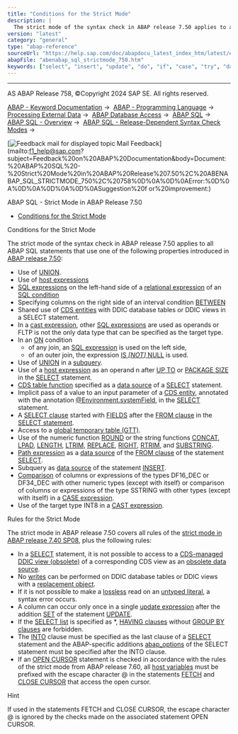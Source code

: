 ```yaml
---
title: "Conditions for the Strict Mode"
description: |
  The strict mode of the syntax check in ABAP release 7.50 applies to all ABAP SQL statements that use one of the following properties introduced in ABAP release 7.50(https://help.sap.com/doc/abapdocu_latest_index_htm/latest/en-US/abennews-750-abap_sql.htm): -   Use of UNION(https://help.sap.com/d
version: "latest"
category: "general"
type: "abap-reference"
sourceUrl: "https://help.sap.com/doc/abapdocu_latest_index_htm/latest/en-US/abenabap_sql_strictmode_750.htm"
abapFile: "abenabap_sql_strictmode_750.htm"
keywords: ["select", "insert", "update", "do", "if", "case", "try", "data", "types", "abenabap", "sql", "strictmode", "750"]
---
```


* * *

AS ABAP Release 758, ©Copyright 2024 SAP SE. All rights reserved.

[ABAP - Keyword Documentation](https://help.sap.com/doc/abapdocu_latest_index_htm/latest/en-US/abenabap.htm) →  [ABAP - Programming Language](https://help.sap.com/doc/abapdocu_latest_index_htm/latest/en-US/abenabap_reference.htm) →  [Processing External Data](https://help.sap.com/doc/abapdocu_latest_index_htm/latest/en-US/abenabap_language_external_data.htm) →  [ABAP Database Access](https://help.sap.com/doc/abapdocu_latest_index_htm/latest/en-US/abendb_access.htm) →  [ABAP SQL](https://help.sap.com/doc/abapdocu_latest_index_htm/latest/en-US/abenabap_sql.htm) →  [ABAP SQL - Overview](https://help.sap.com/doc/abapdocu_latest_index_htm/latest/en-US/abenabap_sql_oview.htm) →  [ABAP SQL - Release-Dependent Syntax Check Modes](https://help.sap.com/doc/abapdocu_latest_index_htm/latest/en-US/abenabap_sql_strict_modes.htm) → 

 [![](Mail.gif?object=Mail.gif "Feedback mail for displayed topic") Mail Feedback](mailto:f1_help@sap.com?subject=Feedback%20on%20ABAP%20Documentation&body=Document:%20ABAP%20SQL%20-%20Strict%20Mode%20in%20ABAP%20Release%207.50%2C%20ABENABAP_SQL_STRICTMODE_750%2C%20758%0D%0A%0D%0AError:%0D%0A%0D%0A%0D%0A%0D%0ASuggestion%20f
or%20improvement:)

ABAP SQL - Strict Mode in ABAP Release 7.50

-   [Conditions for the Strict Mode](#abenabap-sql-strictmode-750-1-------rules-for-the-strict-mode---@ITOC@@ABENABAP_SQL_STRICTMODE_750_2)

Conditions for the Strict Mode   

The strict mode of the syntax check in ABAP release 7.50 applies to all ABAP SQL statements that use one of the following properties introduced in [ABAP release 7.50](https://help.sap.com/doc/abapdocu_latest_index_htm/latest/en-US/abennews-750-abap_sql.htm):

-   Use of [UNION](https://help.sap.com/doc/abapdocu_latest_index_htm/latest/en-US/abapunion.htm).
-   Use of [host expressions](https://help.sap.com/doc/abapdocu_latest_index_htm/latest/en-US/abenabap_sql_host_expressions.htm)
-   [SQL expressions](https://help.sap.com/doc/abapdocu_latest_index_htm/latest/en-US/abapsql_expr.htm) on the left-hand side of a [relational expression](https://help.sap.com/doc/abapdocu_latest_index_htm/latest/en-US/abenabap_sql_stmt_logexp.htm) of an [SQL condition](https://help.sap.com/doc/abapdocu_latest_index_htm/latest/en-US/abenasql_cond.htm)
-   Specifying columns on the right side of an interval condition [BETWEEN](https://help.sap.com/doc/abapdocu_latest_index_htm/latest/en-US/abenwhere_logexp_interval.htm)
-   Shared use of [CDS entities](https://help.sap.com/doc/abapdocu_latest_index_htm/latest/en-US/abencds_entity_glosry.htm "Glossary Entry") with DDIC database tables or DDIC views in a SELECT statement.
-   In a [cast expression](https://help.sap.com/doc/abapdocu_latest_index_htm/latest/en-US/abensql_cast.htm), other [SQL expressions](https://help.sap.com/doc/abapdocu_latest_index_htm/latest/en-US/abapsql_expr.htm) are used as operands or FLTP is not the only data type that can be specified as the target type.
-   In an [ON](https://help.sap.com/doc/abapdocu_latest_index_htm/latest/en-US/abapselect_join.htm) condition
    -   of any join, an [SQL expression](https://help.sap.com/doc/abapdocu_latest_index_htm/latest/en-US/abensql_expression_glosry.htm "Glossary Entry") is used on the left side,
    -   of an outer join, the expression [IS *\[*NOT*\]* NULL](https://help.sap.com/doc/abapdocu_latest_index_htm/latest/en-US/abenwhere_logexp_null.htm) is used.
-   Use of [UNION](https://help.sap.com/doc/abapdocu_latest_index_htm/latest/en-US/abapunion.htm) in a [subquery](https://help.sap.com/doc/abapdocu_latest_index_htm/latest/en-US/abensubquery_glosry.htm "Glossary Entry").
-   Use of a [host expression](https://help.sap.com/doc/abapdocu_latest_index_htm/latest/en-US/abenabap_sql_host_expressions.htm) as an operand n after [UP TO](https://help.sap.com/doc/abapdocu_latest_index_htm/latest/en-US/abapselect_up_to_offset.htm) or [PACKAGE SIZE](https://help.sap.com/doc/abapdocu_latest_index_htm/latest/en-US/abapinto_clause.htm) in the [SELECT](https://help.sap.com/doc/abapdocu_latest_index_htm/latest/en-US/abapselect.htm) statement.
-   [CDS table function](https://help.sap.com/doc/abapdocu_latest_index_htm/latest/en-US/abencds_table_function_glosry.htm "Glossary Entry") specified as a [data source](https://help.sap.com/doc/abapdocu_latest_index_htm/latest/en-US/abapselect_data_source.htm) of a [SELECT](https://help.sap.com/doc/abapdocu_latest_index_htm/latest/en-US/abapselect.htm) statement.
-   Implicit pass of a value to an input parameter of a [CDS entity](https://help.sap.com/doc/abapdocu_latest_index_htm/latest/en-US/abencds_entity_glosry.htm "Glossary Entry"), annotated with the annotation [@Environment.systemField](https://help.sap.com/doc/abapdocu_latest_index_htm/latest/en-US/abencds_f1_parameter_annotations.htm), in the [SELECT](https://help.sap.com/doc/abapdocu_latest_index_htm/latest/en-US/abapselect.htm) statement.
-   A [SELECT clause](https://help.sap.com/doc/abapdocu_latest_index_htm/latest/en-US/abapselect_clause.htm) started with [FIELDS](https://help.sap.com/doc/abapdocu_latest_index_htm/latest/en-US/abapselect.htm) after the [FROM clause](https://help.sap.com/doc/abapdocu_latest_index_htm/latest/en-US/abapfrom_clause.htm) in the [SELECT statement](https://help.sap.com/doc/abapdocu_latest_index_htm/latest/en-US/abapselect.htm).
-   Access to a [global temporary table (GTT)](https://help.sap.com/doc/abapdocu_latest_index_htm/latest/en-US/abenddic_database_tables_gtt.htm).
-   Use of the numeric function [ROUND](https://help.sap.com/doc/abapdocu_latest_index_htm/latest/en-US/abensql_arith_func.htm) or the string functions [CONCAT](https://help.sap.com/doc/abapdocu_latest_index_htm/latest/en-US/abensql_string_func.htm), [LPAD](https://help.sap.com/doc/abapdocu_latest_index_htm/latest/en-US/abensql_string_func.htm), [LENGTH](https://help.sap.com/doc/abapdocu_latest_index_htm/latest/en-US/abensql_string_func.htm), [LTRIM](https://help.sap.com/doc/abapdocu_latest_index_htm/latest/en-US/abensql_string_func.htm), [REPLACE](https://help.sap.com/doc/abapdocu_latest_index_htm/latest/en-US/abensql_string_func.htm), [RIGHT](https://help.sap.com/doc/abapdocu_latest_index_htm/latest/en-US/abensql_string_func.htm), [RTRIM](https://help.sap.com/doc/abapdocu_latest_index_htm/latest/en-US/abensql_string_func.htm), and [SUBSTRING](https://help.sap.com/doc/abapdocu_latest_index_htm/latest/en-US/abensql_string_func.htm).
-   [Path expression](https://help.sap.com/doc/abapdocu_latest_index_htm/latest/en-US/abenabap_sql_path.htm) as a [data source](https://help.sap.com/doc/abapdocu_latest_index_htm/latest/en-US/abapselect_data_source.htm) of the [FROM clause](https://help.sap.com/doc/abapdocu_latest_index_htm/latest/en-US/abapfrom_clause.htm) of the statement [SELECT](https://help.sap.com/doc/abapdocu_latest_index_htm/latest/en-US/abapselect.htm).
-   Subquery as [data source](https://help.sap.com/doc/abapdocu_latest_index_htm/latest/en-US/abapinsert_source.htm) of the statement [INSERT](https://help.sap.com/doc/abapdocu_latest_index_htm/latest/en-US/abapinsert_dbtab.htm).
-   [Comparison](https://help.sap.com/doc/abapdocu_latest_index_htm/latest/en-US/abenwhere_logexp_compare_types.htm) of columns or expressions of the types DF16\_DEC or DF34\_DEC with other numeric types (except with itself) or comparison of columns or expressions of the type SSTRING with other types (except with itself) in a [CASE expression](https://help.sap.com/doc/abapdocu_latest_index_htm/latest/en-US/abensql_case.htm).
-   Use of the target type INT8 in a [CAST expression](https://help.sap.com/doc/abapdocu_latest_index_htm/latest/en-US/abensql_cast.htm).

Rules for the Strict Mode   

The strict mode in ABAP release 7.50 covers all rules of the [strict mode in ABAP release 7.40 SP08](https://help.sap.com/doc/abapdocu_latest_index_htm/latest/en-US/abenabap_sql_strictmode_740_sp08.htm), plus the following rules:

-   In a [SELECT](https://help.sap.com/doc/abapdocu_latest_index_htm/latest/en-US/abapselect.htm) statement, it is not possible to access to a [CDS-managed DDIC view (obsolete)](https://help.sap.com/doc/abapdocu_latest_index_htm/latest/en-US/abencds_mngdddic_view_glosry.htm "Glossary Entry") of a corresponding CDS view as an [obsolete data source](https://help.sap.com/doc/abapdocu_latest_index_htm/latest/en-US/abenabap_sql_cds_obsolete.htm).
-   No [writes](https://help.sap.com/doc/abapdocu_latest_index_htm/latest/en-US/abenabap_sql_writing.htm) can be performed on DDIC database tables or DDIC views with a [replacement object](https://help.sap.com/doc/abapdocu_latest_index_htm/latest/en-US/abenreplacement_object_glosry.htm "Glossary Entry").
-   If it is not possible to make a [lossless](https://help.sap.com/doc/abapdocu_latest_index_htm/latest/en-US/abapmove_exact.htm) read on an [untyped literal](https://help.sap.com/doc/abapdocu_latest_index_htm/latest/en-US/abenabap_sql_untyped_literals.htm), a syntax error occurs.
-   A column can occur only once in a single [update expression](https://help.sap.com/doc/abapdocu_latest_index_htm/latest/en-US/abapupdate_set_expression.htm) after the addition [SET](https://help.sap.com/doc/abapdocu_latest_index_htm/latest/en-US/abapupdate_source.htm) of the statement [UPDATE](https://help.sap.com/doc/abapdocu_latest_index_htm/latest/en-US/abapupdate.htm).
-   If the [SELECT list](https://help.sap.com/doc/abapdocu_latest_index_htm/latest/en-US/abapselect_list.htm) is specified as \*, [HAVING clauses](https://help.sap.com/doc/abapdocu_latest_index_htm/latest/en-US/abaphaving_clause.htm) without [GROUP BY clauses](https://help.sap.com/doc/abapdocu_latest_index_htm/latest/en-US/abapgroupby_clause.htm) are forbidden.
-   The [INTO](https://help.sap.com/doc/abapdocu_latest_index_htm/latest/en-US/abapinto_clause.htm) clause must be specified as the last clause of a [SELECT](https://help.sap.com/doc/abapdocu_latest_index_htm/latest/en-US/abapselect.htm) statement and the ABAP-specific additions [abap\_options](https://help.sap.com/doc/abapdocu_latest_index_htm/latest/en-US/abapselect_additions.htm) of the SELECT statement must be specified after the INTO clause.
-   If an [OPEN CURSOR](https://help.sap.com/doc/abapdocu_latest_index_htm/latest/en-US/abapopen_cursor.htm) statement is checked in accordance with the rules of the strict mode from ABAP release 7.60, all [host variables](https://help.sap.com/doc/abapdocu_latest_index_htm/latest/en-US/abenabap_sql_host_variables.htm) must be prefixed with the escape character @ in the statements [FETCH](https://help.sap.com/doc/abapdocu_latest_index_htm/latest/en-US/abapfetch.htm) and [CLOSE CURSOR](https://help.sap.com/doc/abapdocu_latest_index_htm/latest/en-US/abapclose_cursor.htm) that access the open cursor.

Hint

If used in the statements FETCH and CLOSE CURSOR, the escape character @ is ignored by the checks made on the associated statement OPEN CURSOR.
